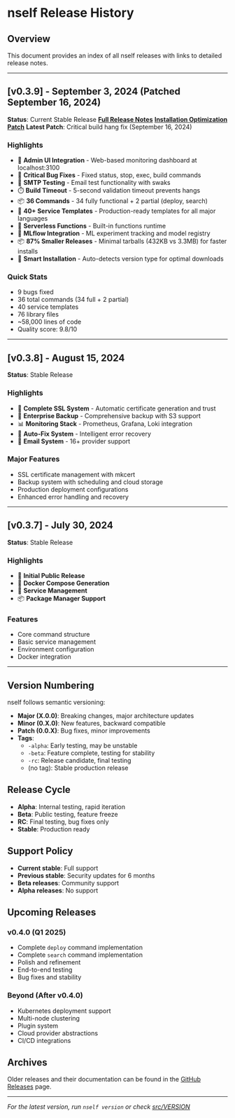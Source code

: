 # nself Release History

## Overview

This document provides an index of all nself releases with links to detailed release notes.

---

## [v0.3.9] - September 3, 2024 (Patched September 16, 2024)

**Status**: Current Stable Release
**[Full Release Notes](\1)**
**[Installation Optimization Patch](\1)**
**Latest Patch**: Critical build hang fix (September 16, 2024)

### Highlights
- 🎯 **Admin UI Integration** - Web-based monitoring dashboard at localhost:3100
- 🐛 **Critical Bug Fixes** - Fixed status, stop, exec, build commands
- 📧 **SMTP Testing** - Email test functionality with swaks
- ⏱️ **Build Timeout** - 5-second validation timeout prevents hangs
- 📦 **36 Commands** - 34 fully functional + 2 partial (deploy, search)
- 🚀 **40+ Service Templates** - Production-ready templates for all major languages
- 🧪 **Serverless Functions** - Built-in functions runtime
- 🤖 **MLflow Integration** - ML experiment tracking and model registry
- 📦 **87% Smaller Releases** - Minimal tarballs (432KB vs 3.3MB) for faster installs
- 🚀 **Smart Installation** - Auto-detects version type for optimal downloads

### Quick Stats
- 9 bugs fixed
- 36 total commands (34 full + 2 partial)
- 40 service templates
- 76 library files
- ~58,000 lines of code
- Quality score: 9.8/10

---

## [v0.3.8] - August 15, 2024

**Status**: Stable Release

### Highlights
- 🔐 **Complete SSL System** - Automatic certificate generation and trust
- 💾 **Enterprise Backup** - Comprehensive backup with S3 support
- 📊 **Monitoring Stack** - Prometheus, Grafana, Loki integration
- 🔧 **Auto-Fix System** - Intelligent error recovery
- 📧 **Email System** - 16+ provider support

### Major Features
- SSL certificate management with mkcert
- Backup system with scheduling and cloud storage
- Production deployment configurations
- Enhanced error handling and recovery

---

## [v0.3.7] - July 30, 2024

**Status**: Stable Release

### Highlights
- 🚀 **Initial Public Release**
- 🐳 **Docker Compose Generation**
- 🔄 **Service Management**
- 📦 **Package Manager Support**

### Features
- Core command structure
- Basic service management
- Environment configuration
- Docker integration

---

## Version Numbering

nself follows semantic versioning:

- **Major (X.0.0)**: Breaking changes, major architecture updates
- **Minor (0.X.0)**: New features, backward compatible
- **Patch (0.0.X)**: Bug fixes, minor improvements
- **Tags**: 
  - `-alpha`: Early testing, may be unstable
  - `-beta`: Feature complete, testing for stability
  - `-rc`: Release candidate, final testing
  - (no tag): Stable production release

## Release Cycle

- **Alpha**: Internal testing, rapid iteration
- **Beta**: Public testing, feature freeze
- **RC**: Final testing, bug fixes only
- **Stable**: Production ready

## Support Policy

- **Current stable**: Full support
- **Previous stable**: Security updates for 6 months
- **Beta releases**: Community support
- **Alpha releases**: No support

## Upcoming Releases

### v0.4.0 (Q1 2025)
- Complete `deploy` command implementation
- Complete `search` command implementation
- Polish and refinement
- End-to-end testing
- Bug fixes and stability

### Beyond (After v0.4.0)
- Kubernetes deployment support
- Multi-node clustering
- Plugin system
- Cloud provider abstractions
- CI/CD integrations

## Archives

Older releases and their documentation can be found in the [GitHub Releases](https://github.com/acamarata/nself/releases) page.

---

*For the latest version, run `nself version` or check [src/VERSION](../src/VERSION)*